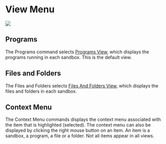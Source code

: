 # View Menu

![](../Media/ViewMenu.png)

## Programs

The Programs command selects [Programs View](ProgramsView.md), which displays the programs running in each sandbox. This is the default view.

## Files and Folders

The Files and Folders selects [Files And Folders View](FilesAndFoldersView.md), which displays the files and folders in each sandbox.

## Context Menu

The Context Menu commands displays the context menu associated with the item that is highlighted (selected). The context menu can also be displayed by clicking the right mouse button on an item. An item is a sandbox, a program, a file or a folder. Not all items appear in all views.